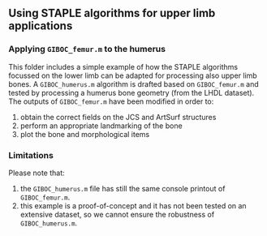 ## Using STAPLE algorithms for upper limb applications

### Applying `GIBOC_femur.m` to the humerus
This folder includes a simple example of how the STAPLE algorithms focussed on the lower limb can be adapted for processing also upper limb bones.
A `GIBOC_humerus.m` algorithm is drafted based on `GIBOC_femur.m` and tested by processing a humerus bone geometry (from the LHDL dataset). 
The outputs of `GIBOC_femur.m` have been modified in order to:
1. obtain the correct fields on the JCS and ArtSurf structures
2. perform an appropriate landmarking of the bone
3. plot the bone and morphological items 

### Limitations
Please note that:
1. the `GIBOC_humerus.m` file has still the same console printout of `GIBOC_femur.m`.
2. this example is a proof-of-concept and it has not been tested on an extensive dataset, so we cannot ensure the robustness of `GIBOC_humerus.m`.